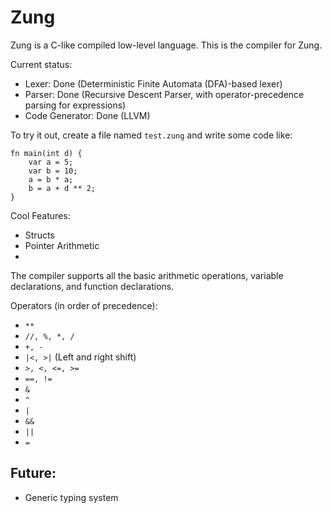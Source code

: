 # Zung
Zung is a C-like compiled low-level language. This is the compiler for Zung.

Current status:
- Lexer: Done (Deterministic Finite Automata (DFA)-based lexer)
- Parser: Done (Recursive Descent Parser, with operator-precedence parsing for expressions)
- Code Generator: Done (LLVM)

To try it out, create a file named `test.zung` and write some code like:

```
fn main(int d) {
    var a = 5;
    var b = 10;
    a = b * a;
    b = a + d ** 2;
}
```

Cool Features:
- Structs
- Pointer Arithmetic
- 

The compiler supports all the basic arithmetic operations, variable declarations, and function declarations.

Operators (in order of precedence):
- `**`
- `//, %, *, /`
- `+, -`
- `|<, >|` (Left and right shift)
- `>, <, <=, >=`
- `==, !=`
- `&`
- `^`
- `|`
- `&&`
- `||`
- `=`

## Future:
- Generic typing system
